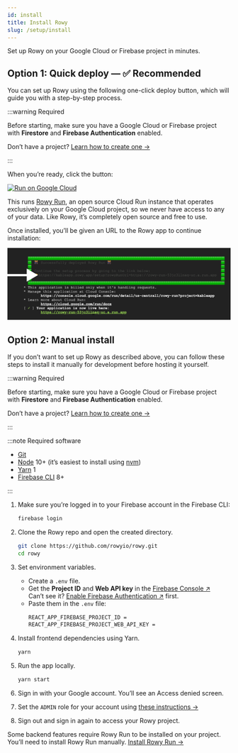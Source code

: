 ```yaml
---
id: install
title: Install Rowy
slug: /setup/install
---
```


Set up Rowy on your Google Cloud or Firebase project in minutes.

## Option 1: Quick deploy — ✅ Recommended

You can set up Rowy using the following one-click deploy button, which will
guide you with a step-by-step process.

:::warning Required

Before starting, make sure you have a Google Cloud or Firebase project with
**Firestore** and **Firebase Authentication** enabled.

Don’t have a project? [Learn how to create one&nbsp;→](./firebase-project.md)

:::

When you’re ready, click the button:

[![Run on Google Cloud](https://deploy.cloud.run/button.svg)](https://rowy.app/deploy)

This runs [Rowy Run](../rowy-run/overview.mdx), an open source Cloud Run
instance that operates exclusively on your Google Cloud project, so we never
have access to any of your data. Like Rowy, it’s completely open source and free
to use.

Once installed, you’ll be given an URL to the Rowy app to continue installation:

![Cloud Run Output](./assets/cloud-run.png)

## Option 2: Manual install

If you don’t want to set up Rowy as described above, you can follow these steps
to install it manually for development before hosting it yourself.

:::warning Required

Before starting, make sure you have a Google Cloud or Firebase project with
**Firestore** and **Firebase Authentication** enabled.

Don’t have a project? [Learn how to create one&nbsp;→](./firebase-project.md)

:::

:::note Required software

- [Git](https://git-scm.com/downloads)
- [Node](https://nodejs.org/en/download/) 10+ (it’s easiest to install using
  [nvm](https://github.com/nvm-sh/nvm#intro))
- [Yarn](https://classic.yarnpkg.com/en/docs/install/) 1
- [Firebase CLI](https://firebase.google.com/docs/cli) 8+

:::

1. Make sure you’re logged in to your Firebase account in the Firebase CLI:

   ```bash
   firebase login
   ```

2. Clone the Rowy repo and open the created directory.

   ```bash
   git clone https://github.com/rowyio/rowy.git
   cd rowy
   ```

3. Set environment variables.

   - Create a `.env` file.
   - Get the **Project ID** and **Web API key** in the
     [Firebase Console&nbsp;&UpperRightArrow;](https://console.firebase.google.com/project/_/settings/general)  
     Can’t see it?
     [Enable Firebase Authentication&nbsp;&UpperRightArrow;](https://console.firebase.google.com/project/_/authentication)
     first.
   - Paste them in the `.env` file:
     ```bash
     REACT_APP_FIREBASE_PROJECT_ID =
     REACT_APP_FIREBASE_PROJECT_WEB_API_KEY =
     ```

4. Install frontend dependencies using Yarn.

   ```bash
   yarn
   ```

5. Run the app locally.

   ```bash
   yarn start
   ```

6. Sign in with your Google account. You’ll see an Access denied screen.

7. Set the `ADMIN` role for your account using
   [these instructions&nbsp;&RightArrow;](/setup/roles?set-user-roles-tabs=admin-sdk#set-user-roles)

8. Sign out and sign in again to access your Rowy project.

Some backend features require Rowy Run to be installed on your project. You’ll
need to install Rowy Run manually.
[Install Rowy Run&nbsp;→](../rowy-run/overview.mdx)
